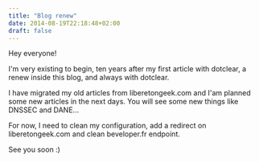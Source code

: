 ```yaml
---
title: "Blog renew"
date: 2014-08-19T22:18:48+02:00
draft: false
---
```


Hey everyone!

I'm very existing to begin, ten years after my first article with dotclear, a renew inside this blog, and always with dotclear.

I have migrated my old articles from liberetongeek.com and I'am planned some new articles in the next days. You will see some new things like DNSSEC and DANE...

For now, I need to clean my configuration, add a redirect on liberetongeek.com and clean beveloper.fr endpoint.

See you soon :)